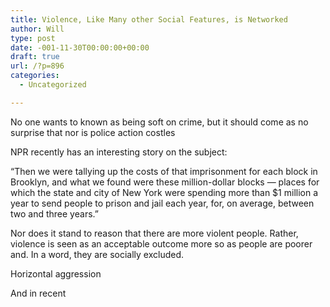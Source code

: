 ```yaml
---
title: Violence, Like Many other Social Features, is Networked
author: Will
type: post
date: -001-11-30T00:00:00+00:00
draft: true
url: /?p=896
categories:
  - Uncategorized

---
```

No one wants to known as being soft on crime, but it should come as no surprise that nor is police action costles

NPR recently has an interesting story on the subject:

&#8220;Then we were tallying up the costs of that imprisonment for each block in Brooklyn, and what we found were these million-dollar blocks — places for which the state and city of New York were spending more than $1 million a year to send people to prison and jail each year, for, on average, between two and three years.&#8221;

Nor does it stand to reason that there are more violent people. Rather, violence is seen as an acceptable outcome more so as people are poorer and. In a word, they are socially excluded.

Horizontal aggression

And in recent